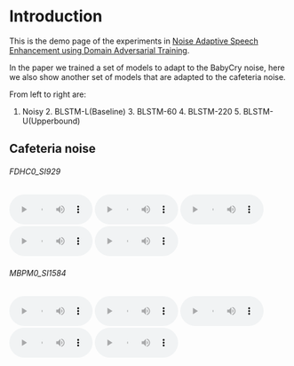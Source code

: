 # Introduction

This is the demo page of the experiments in [Noise Adaptive Speech Enhancement using Domain Adversarial Training](https://arxiv.org/abs/1807.07501).

In the paper we trained a set of models to adapt to the BabyCry noise, here we also show another set of models that are adapted to the cafeteria noise.

From left to right are: 
1. Noisy 2. BLSTM-L(Baseline) 3. BLSTM-60 4. BLSTM-220 5. BLSTM-U(Upperbound)


## Cafeteria noise

###### FDHC0_SI929
<audio style="width:150px" controls="controls">
	<source src="wavs/cafe/noisy/FDHC0_SI929.wav" type="audio/wav" />
</audio>
<audio style="width:150px" controls="controls">
	<source src="wavs/cafe/base/FDHC0_SI929.wav" type="audio/wav" />
</audio>
<audio style="width:150px" controls="controls">
	<source src="wavs/cafe/60/FDHC0_SI929.wav" type="audio/wav" />
</audio>
<audio style="width:150px" controls="controls">
	<source src="wavs/cafe/220/FDHC0_SI929.wav" type="audio/wav" />
</audio>
<audio style="width:150px" controls="controls">
	<source src="wavs/cafe/upper/FDHC0_SI929.wav" type="audio/wav" />
</audio>

###### MBPM0_SI1584
<audio style="width:150px" controls="controls">
	<source src="wavs/cafe/noisy/MBPM0_SI1584.wav" type="audio/wav" />
</audio>
<audio style="width:150px" controls="controls">
	<source src="wavs/cafe/base/MBPM0_SI1584.wav" type="audio/wav" />
</audio>
<audio style="width:150px" controls="controls">
	<source src="wavs/cafe/60/MBPM0_SI1584.wav" type="audio/wav" />
</audio>
<audio style="width:150px" controls="controls">
	<source src="wavs/cafe/220/MBPM0_SI1584.wav" type="audio/wav" />
</audio>
<audio style="width:150px" controls="controls">
	<source src="wavs/cafe/upper/MBPM0_SI1584.wav" type="audio/wav" />
</audio>
